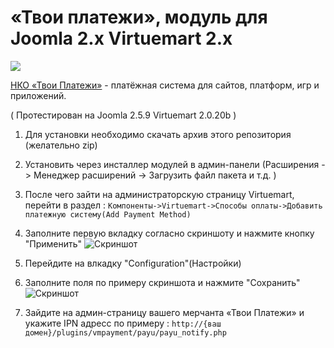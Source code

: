# «Твои платежи», модуль для Joomla 2.x Virtuemart 2.x

![](https://repository-images.githubusercontent.com/638835276/ff494b04-d65b-4843-8759-e85c689a7e80)

[НКО «Твои Платежи»](https://YPMN.ru/ "Платёжная система для сайтов, платформ и приложений") - платёжная система для сайтов, платформ, игр и приложений. 

( Протестирован на Joomla 2.5.9 Virtuemart 2.0.20b )


1. Для установки необходимо скачать архив этого репозитория (желательно zip)

2. Установить через инсталлер модулей в админ-панели (Расширения -> Менеджер расширений -> Загрузить файл пакета и т.д. )

3. После чего зайти на администраторскую страницу Virtuemart, перейти в раздел : 
`Компоненты->Virtuemart->Способы оплаты->Добавить платежную систему(Add Payment Method)`

4. Заполните первую вкладку согласно скриншоту и нажмите кнопку "Применить"
![Скриншот][1]

5. Перейдите на влкадку "Configuration"(Настройки)
6. Заполните поля по примеру скриншота и нажмите "Сохранить"
![Скриншот][2]

7. Зайдите на админ-страницу вашего мерчанта «Твои Платежи» и укажите IPN адресс по примеру :
`http://{ваш домен}/plugins/vmpayment/payu/payu_notify.php`


[1]: https://raw.github.com/yourpayments/Joomla-2-Virtuemart/master/settings.png
[2]: https://raw.github.com/yourpayments/Joomla-2-Virtuemart/master/createPayment.png
